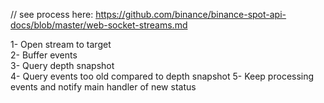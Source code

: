 
// see process here: https://github.com/binance/binance-spot-api-docs/blob/master/web-socket-streams.md  

1- Open stream to target   
2- Buffer events   
3- Query depth snapshot  
4- Query events too old compared to depth snapshot 
5- Keep processing events and notify main handler of new status 


